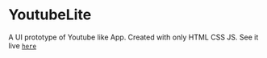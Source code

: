# YoutubeLite
A UI prototype of Youtube like App. Created with only HTML CSS JS. See it live [`here`](https://aritram1.github.io/YoutubeLite/)

